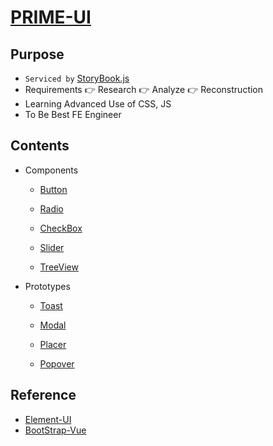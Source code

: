 # [PRIME-UI](https://hamsungjun.github.io/)

## Purpose
- `Serviced by` [StoryBook.js](https://github.com/storybookjs/storybook)
- Requirements 👉 Research 👉 Analyze 👉 Reconstruction
- Learning Advanced Use of CSS, JS
- To Be Best FE Engineer

## Contents

- Components

  - [Button](https://github.com/HamSungJun/PRIME-UI/tree/master/src/packages/components/pui-button)

  - [Radio](https://github.com/HamSungJun/PRIME-UI/tree/master/src/packages/components/pui-radio)

  - [CheckBox](https://github.com/HamSungJun/PRIME-UI/tree/master/src/packages/components/pui-checkbox)

  - [Slider](https://github.com/HamSungJun/PRIME-UI/tree/master/src/packages/components/pui-slider)

  - [TreeView](https://github.com/HamSungJun/PRIME-UI/tree/master/src/packages/components/pui-treeview)

- Prototypes

  - [Toast](https://github.com/HamSungJun/PRIME-UI/tree/master/src/packages/prototypes/$toast)
  
  - [Modal](https://github.com/HamSungJun/PRIME-UI/tree/master/src/packages/prototypes/$modal)
  
  - [Placer](https://github.com/HamSungJun/PRIME-UI/tree/master/src/packages/prototypes/$common/placer)
  - [Popover](https://github.com/HamSungJun/PRIME-UI/tree/master/src/packages/prototypes/$popover)
## Reference
- [Element-UI](https://element.eleme.cn/#/en-US)
- [BootStrap-Vue](https://bootstrap-vue.org/)
